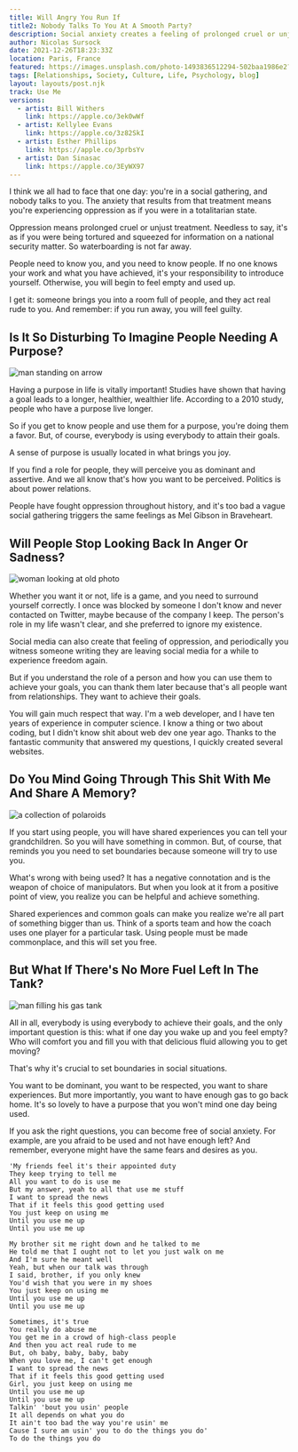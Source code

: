 ```yaml
---
title: Will Angry You Run If
title2: Nobody Talks To You At A Smooth Party?
description: Social anxiety creates a feeling of prolonged cruel or unjust treatment. Instead of running away meaning you feel guilty, use the people.
author: Nicolas Sursock
date: 2021-12-26T18:23:33Z
location: Paris, France
featured: https://images.unsplash.com/photo-1493836512294-502baa1986e2?ixlib=rb-1.2.1&ixid=MnwxMjA3fDB8MHxwaG90by1wYWdlfHx8fGVufDB8fHx8&auto=format&fit=crop
tags: [Relationships, Society, Culture, Life, Psychology, blog]
layout: layouts/post.njk
track: Use Me
versions:
  - artist: Bill Withers
    link: https://apple.co/3ek0wWf
  - artist: Kellylee Evans
    link: https://apple.co/3z82SkI
  - artist: Esther Phillips
    link: https://apple.co/3prbsYv
  - artist: Dan Sinasac
    link: https://apple.co/3EyWX97
---
```


I think we all had to face that one day: you're in a social gathering, and nobody talks to you. The anxiety that results from that treatment means you're experiencing oppression as if you were in a totalitarian state.

Oppression means prolonged cruel or unjust treatment. Needless to say, it's as if you were being tortured and squeezed for information on a national security matter. So waterboarding is not far away.

People need to know you, and you need to know people. If no one knows your work and what you have achieved, it's your responsibility to introduce yourself. Otherwise, you will begin to feel empty and used up.

I get it: someone brings you into a room full of people, and they act real rude to you. And remember: if you run away, you will feel guilty.

## Is It So Disturbing To Imagine People Needing A Purpose?

<aside class="md:-mr-56 md:float-right w-full md:w-2/3 md:px-8">
  <img x-intersect.once.ratio-0="$el.src = $el.dataset.src" class="rounded-lg" alt="man standing on arrow" data-src="https://images.unsplash.com/photo-1499424180600-8d243b10320a?ixlib=rb-1.2.1&ixid=MnwxMjA3fDB8MHxwaG90by1wYWdlfHx8fGVufDB8fHx8&auto=format&fit=crop&q=80&w=800&h=600">
</aside>

Having a purpose in life is vitally important! Studies have shown that having a goal leads to a longer, healthier, wealthier life. According to a 2010 study, people who have a purpose live longer.

So if you get to know people and use them for a purpose, you're doing them a favor. But, of course, everybody is using everybody to attain their goals.

A sense of purpose is usually located in what brings you joy.

If you find a role for people, they will perceive you as dominant and assertive. And we all know that's how you want to be perceived. Politics is about power relations.

People have fought oppression throughout history, and it's too bad a vague social gathering triggers the same feelings as Mel Gibson in Braveheart.

## Will People Stop Looking Back In Anger Or Sadness?

<aside class="md:-ml-56 md:float-left w-full md:w-2/3 md:px-8">
  <img x-intersect.once.ratio-0="$el.src = $el.dataset.src" class="rounded-lg" alt="woman looking at old photo" data-src="https://images.unsplash.com/photo-1521979548744-463128ea80d8?ixlib=rb-1.2.1&ixid=MnwxMjA3fDB8MHxwaG90by1wYWdlfHx8fGVufDB8fHx8&auto=format&fit=crop&q=80&w=800&h=600">
</aside>

Whether you want it or not, life is a game, and you need to surround yourself correctly. I once was blocked by someone I don't know and never contacted on Twitter, maybe because of the company I keep. The person's role in my life wasn't clear, and she preferred to ignore my existence.

Social media can also create that feeling of oppression, and periodically you witness someone writing they are leaving social media for a while to experience freedom again.

But if you understand the role of a person and how you can use them to achieve your goals, you can thank them later because that's all people want from relationships. They want to achieve their goals.

You will gain much respect that way. I'm a web developer, and I have ten years of experience in computer science. I know a thing or two about coding, but I didn't know shit about web dev one year ago. Thanks to the fantastic community that answered my questions, I quickly created several websites.

## Do You Mind Going Through This Shit With Me And Share A Memory?

<aside class="md:-mr-56 md:float-right w-full md:w-2/3 md:px-8">
  <img x-intersect.once.ratio-0="$el.src = $el.dataset.src" class="rounded-lg" alt="a collection of polaroids" data-src="https://images.unsplash.com/photo-1595981235363-6cf7a4a34c76?ixlib=rb-1.2.1&ixid=MnwxMjA3fDB8MHxwaG90by1wYWdlfHx8fGVufDB8fHx8&auto=format&fit=crop&q=80&w=800&h=600">
</aside>

If you start using people, you will have shared experiences you can tell your grandchildren. So you will have something in common. But, of course, that reminds you you need to set boundaries because someone will try to use you.

What's wrong with being used? It has a negative connotation and is the weapon of choice of manipulators. But when you look at it from a positive point of view, you realize you can be helpful and achieve something.

Shared experiences and common goals can make you realize we're all part of something bigger than us. Think of a sports team and how the coach uses one player for a particular task. Using people must be made commonplace, and this will set you free.

## But What If There's No More Fuel Left In The Tank?

<aside class="md:-ml-56 md:float-left w-full md:w-2/3 md:px-8">
  <img x-intersect.once.ratio-0="$el.src = $el.dataset.src" class="rounded-lg" alt="man filling his gas tank" data-src="https://images.unsplash.com/photo-1579445668832-329a98bdff57?ixlib=rb-1.2.1&ixid=MnwxMjA3fDB8MHxwaG90by1wYWdlfHx8fGVufDB8fHx8&auto=format&fit=crop&q=80&w=800&h=600">
</aside>

All in all, everybody is using everybody to achieve their goals, and the only important question is this: what if one day you wake up and you feel empty? Who will comfort you and fill you with that delicious fluid allowing you to get moving?

That's why it's crucial to set boundaries in social situations.

You want to be dominant, you want to be respected, you want to share experiences. But more importantly, you want to have enough gas to go back home. It's so lovely to have a purpose that you won't mind one day being used.

If you ask the right questions, you can become free of social anxiety. For example, are you afraid to be used and not have enough left? And remember, everyone might have the same fears and desires as you.

```
'My friends feel it's their appointed duty
They keep trying to tell me
All you want to do is use me
But my answer, yeah to all that use me stuff
I want to spread the news
That if it feels this good getting used
You just keep on using me
Until you use me up
Until you use me up

My brother sit me right down and he talked to me
He told me that I ought not to let you just walk on me
And I'm sure he meant well
Yeah, but when our talk was through
I said, brother, if you only knew
You'd wish that you were in my shoes
You just keep on using me
Until you use me up
Until you use me up

Sometimes, it's true
You really do abuse me
You get me in a crowd of high-class people
And then you act real rude to me
But, oh baby, baby, baby, baby
When you love me, I can't get enough
I want to spread the news
That if it feels this good getting used
Girl, you just keep on using me
Until you use me up
Until you use me up
Talkin' 'bout you usin' people
It all depends on what you do
It ain't too bad the way you're usin' me
Cause I sure am usin' you to do the things you do'
To do the things you do
```
